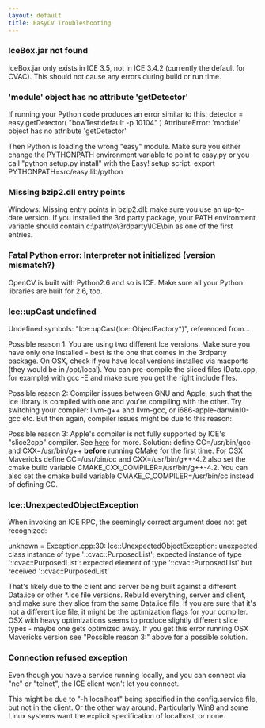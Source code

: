```yaml
---
layout: default
title: EasyCV Troubleshooting
---
```


### IceBox.jar not found
IceBox.jar only exists in ICE 3.5, not in ICE 3.4.2 (currently the default for CVAC).  This should not cause any errors during build or run time.

### 'module' object has no attribute 'getDetector'
If running your Python code produces an error similar to this:
detector = easy.getDetector( "bowTest:default -p 10104" )
AttributeError: 'module' object has no attribute 'getDetector'

Then Python is loading the wrong "easy" module.  Make sure you either change the PYTHONPATH environment variable to point to easy.py or you call "python setup.py install" with the Easy! setup script.
export PYTHONPATH=src/easy:lib/python

### Missing bzip2.dll entry points
Windows: Missing entry points in bzip2.dll: make sure you use an up-to-date version. If you installed the 3rd party package, your PATH environment variable should contain c:\path\to\3rdparty\ICE\bin as one of the first entries.

### Fatal Python error: Interpreter not initialized (version mismatch?)
OpenCV is built with Python2.6 and so is ICE.  Make sure all your Python libraries are built for 2.6, too.

### Ice::upCast undefined
Undefined symbols:
  "Ice::upCast(Ice::ObjectFactory*)", referenced from...

Possible reason 1: You are using two different Ice versions.  Make sure you have only one installed - best is the one that comes in the 3rdparty package.  On OSX, check if you have local versions installed via macports (they would be in /opt/local).  You can pre-compile the sliced files (Data.cpp, for example) with gcc -E and make sure you get the right include files.

Possible reason 2: Compiler issues between GNU and Apple, such that the Ice library is compiled with one and you're compiling with the other.  Try switching your compiler: llvm-g++ and llvm-gcc, or i686-apple-darwin10-gcc etc.  But then again, compiler issues might be due to this reason:

Possible reason 3: Apple's compiler is not fully supported by ICE's "slice2cpp" compiler.  See [here](http://www.zeroc.com/forums/bug-reports/4965-slice2cpp-output-does-not-compile-standards-conformant-compiler.html) for more.  Solution: define CC=/usr/bin/gcc and CXX=/usr/bin/g++ **before** running CMake for the first time.  For OSX Mavericks define CC=/usr/bin/cc and CXX=/usr/bin/g++-4.2 also set the cmake build variable CMAKE_CXX_COMPILER=/usr/bin/g++-4.2. You can also set the cmake build variable CMAKE_C_COMPILER=/usr/bin/cc instead of defining CC.


### Ice::UnexpectedObjectException
When invoking an ICE RPC, the seemingly correct argument does not get recognized:

unknown = Exception.cpp:30: Ice::UnexpectedObjectException:
unexpected class instance of type '::cvac::PurposedList'; expected instance of type '::cvac::PurposedList':
expected element of type '::cvac::PurposedList' but received '::cvac::PurposedList'

That's likely due to the client and server being built against a different Data.ice or other *.ice file versions.  Rebuild everything, server and client, and make sure they slice from the same Data.ice file.  If you are sure that it's not a different ice file, it might be the optimization flags for your compiler.  OSX with heavy optimizations seems to produce slightly different slice types - maybe one gets optimized away.  If you get this error running OSX Mavericks version see "Possible reason 3:" above for a possible solution.

### Connection refused exception
Even though you have a service running locally, and you can connect via "nc" or "telnet", the ICE client won't let you connect.

This might be due to "-h localhost" being specified in the config.service file, but not in the client.  Or the other way around.  Particularly Win8 and some Linux systems want the explicit specification of localhost, or none.
